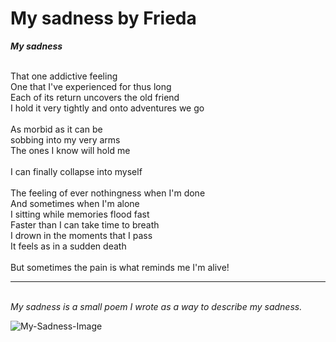 # My sadness by Frieda


***My sadness***

\
That one addictive feeling\
One that I've experienced for thus long\
Each of its return uncovers the old friend\
I hold it very tightly and onto adventures we go\
\
As morbid as it can be\
sobbing into my very arms\
The ones I know will hold me\
\
I can finally collapse into myself\
\
The feeling of ever nothingness when I'm done\
And sometimes when I'm alone\
I sitting while memories flood fast\
Faster than I can take time to breath\
I drown in the moments that I pass\
It feels as in a sudden death\
\
But sometimes the pain is what reminds me I'm alive!

---

\
*My sadness is a small poem I wrote as a way to describe my sadness.*

![My-Sadness-Image]("../assets/images/my-sadness.jpg")